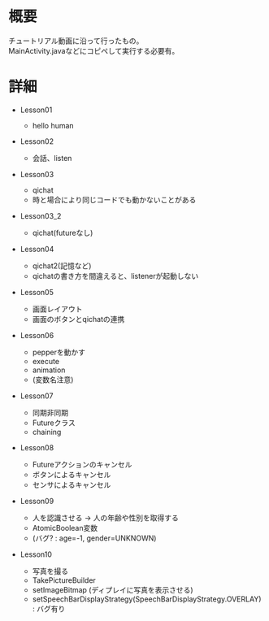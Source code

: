 # 概要
チュートリアル動画に沿って行ったもの。  
MainActivity.javaなどにコピペして実行する必要有。

# 詳細
- Lesson01
  - hello human

- Lesson02
  - 会話、listen

- Lesson03
  - qichat
  - 時と場合により同じコードでも動かないことがある

- Lesson03_2
  - qichat(futureなし)

- Lesson04
  - qichat2(記憶など)  
  - qichatの書き方を間違えると、listenerが起動しない

- Lesson05
  - 画面レイアウト  
  - 画面のボタンとqichatの連携

- Lesson06
  - pepperを動かす  
  - execute  
  - animation  
  - (変数名注意)

- Lesson07
  - 同期非同期  
  - Futureクラス  
  - chaining

- Lesson08
  - Futureアクションのキャンセル  
  - ボタンによるキャンセル  
  - センサによるキャンセル

- Lesson09
  - 人を認識させる -> 人の年齢や性別を取得する  
  - AtomicBoolean変数  
  - (バグ? : age=-1, gender=UNKNOWN)

- Lesson10
  - 写真を撮る
  - TakePictureBuilder
  - setImageBitmap (ディプレイに写真を表示させる)
  - setSpeechBarDisplayStrategy(SpeechBarDisplayStrategy.OVERLAY) : バグ有り